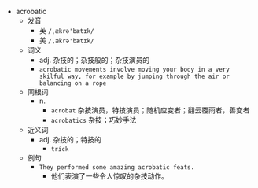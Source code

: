 - acrobatic
  - 发音
    - 英 `/ˌækrə'bætɪk/`
    - 美 `/,ækrə'bætɪk/`
  - 词义
    - adj. 杂技的；杂技般的；杂技演员的
    - `acrobatic movements involve moving your body in a very skilful way, for example by jumping through the air or balancing on a rope`
  - 同根词
    - n.
      - `acrobat` 杂技演员，特技演员；随机应变者；翻云覆雨者，善变者
      - `acrobatics` 杂技；巧妙手法
  - 近义词
    - adj. 杂技的；特技的
      - `trick`
  - 例句
    - `They performed some amazing acrobatic feats.`
      - 他们表演了一些令人惊叹的杂技动作。

